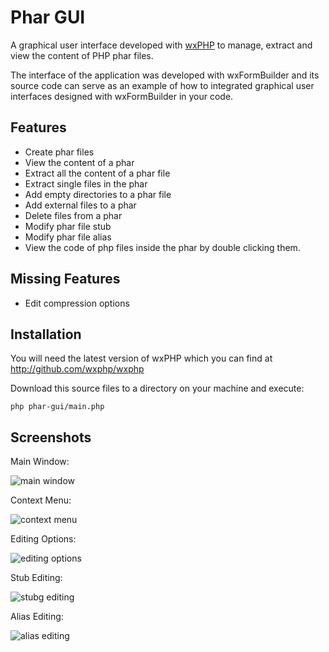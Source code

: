 # Phar GUI

A graphical user interface developed with [wxPHP](http://wxphp.org) to manage, 
extract and view the content of PHP phar files. 

The interface of the application was developed with wxFormBuilder and its 
source code can serve as an example of how to integrated graphical user 
interfaces designed with wxFormBuilder in your code.

## Features

* Create phar files
* View the content of a phar
* Extract all the content of a phar file
* Extract single files in the phar
* Add empty directories to a phar file
* Add external files to a phar
* Delete files from a phar
* Modify phar file stub
* Modify phar file alias
* View the code of php files inside the phar by double clicking them.

## Missing Features

* Edit compression options

## Installation

You will need the latest version of wxPHP which you can find at
http://github.com/wxphp/wxphp

Download this source files to a directory on your machine and execute:

    php phar-gui/main.php

## Screenshots

Main Window:

![main window](https://raw.github.com/jgmdev/phar-gui/master/screenshots/ss01.png)

Context Menu:

![context menu](https://raw.github.com/jgmdev/phar-gui/master/screenshots/ss02.png)

Editing Options:

![editing options](https://raw.github.com/jgmdev/phar-gui/master/screenshots/ss03.png)

Stub Editing:

![stubg editing](https://raw.github.com/jgmdev/phar-gui/master/screenshots/ss04.png)

Alias Editing:

![alias editing](https://raw.github.com/jgmdev/phar-gui/master/screenshots/ss05.png)